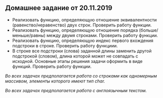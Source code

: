  ## Домашнее задание от 20.11.2019 

- Реализовать функцию, определяющую отношение эквивалентности (равенство/неравенство) двух строк. Проверить работу функции.
- Реализовать функцию, определяющую отношение порядка (больше/меньше/равны) между двумя строками. Проверить работу функции.
- Реализовать функцию, определяющую индекс первого вхождения подстроки в строке. Проверить работу функциии.
- В строке все подстроки (слова) заданной длины заменить другой подстрокой (словом), длина которой может не совпадать с исходной. Основные этапы решения задачи оформить в виде функций. Проверить работу функции.

*Во всех задачах предполагается работа со строками как одномерным массивом, элементы которого имеют тип char.*

*Во всех задачах предполагается работа с англоязычным текстом.*
